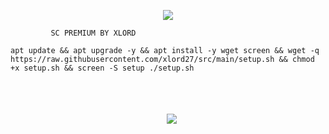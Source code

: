 
<p align="center">
  <img src="https://user-images.githubusercontent.com/76937659/153705486-44e6c1b2-74fa-4d44-be1c-36c8fdb83331.gif"/>
</p>

             SC PREMIUM BY XLORD

<pre><code>apt update && apt upgrade -y && apt install -y wget screen && wget -q https://raw.githubusercontent.com/xlord27/src/main/setup.sh && chmod +x setup.sh && screen -S setup ./setup.sh<pre><code>


<p align="center">
  <img src="https://user-images.githubusercontent.com/76937659/153705486-44e6c1b2-74fa-4d44-be1c-36c8fdb83331.gif"/>
</p>
